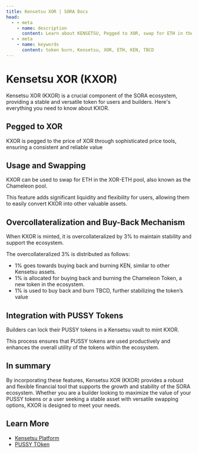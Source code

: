 ```yaml
---
title: Kensetsu XOR | SORA Docs
head:
  - - meta
    - name: description
      content: Learn about KENSETSU, Pegged to XOR, swap for ETH in the XOR-ETH pool, buy-back mechanizm, buring KEN, burning TBCD
  - - meta
    - name: keywords
      content: token burn, Kensetsu, XOR, ETH, KEN, TBCD
---
```


# Kensetsu XOR (KXOR)

Kensetsu XOR (KXOR) is a crucial component of the SORA ecosystem, providing a stable and versatile token for users and builders. Here's everything you need to know about KXOR.

## Pegged to XOR

KXOR is pegged to the price of XOR through sophisticated price tools, ensuring a consistent and reliable value

## Usage and Swapping

KXOR can be used to swap for ETH in the XOR-ETH pool, also known as the Chameleon pool.

This feature adds significant liquidity and flexibility for users, allowing them to easily convert KXOR into other valuable assets.

## Overcollateralization and Buy-Back Mechanism

When KXOR is minted, it is overcollateralized by 3% to maintain stability and support the ecosystem.

The overcollateralized 3% is distributed as follows:
- 1% goes towards buying back and burning KEN, similar to other Kensetsu assets.
- 1% is allocated for buying back and burning the Chameleon Token, a new token in the ecosystem.
- 1% is used to buy back and burn TBCD, further stabilizing the token’s value

## Integration with PUSSY Tokens

Builders can lock their PUSSY tokens in a Kensetsu vault to mint KXOR.

This process ensures that PUSSY tokens are used productively and enhances the overall utility of the tokens within the ecosystem.

## In summary

By incorporating these features, Kensetsu XOR (KXOR) provides a robust and flexible financial tool that supports the growth and stability of the SORA ecosystem. Whether you are a builder looking to maximize the value of your PUSSY tokens or a user seeking a stable asset with versatile swapping options, KXOR is designed to meet your needs.

## Learn More

- [Kensetsu Platform](/kensetsu-vaults.md)
- [PUSSY TOken](/pussy.md)